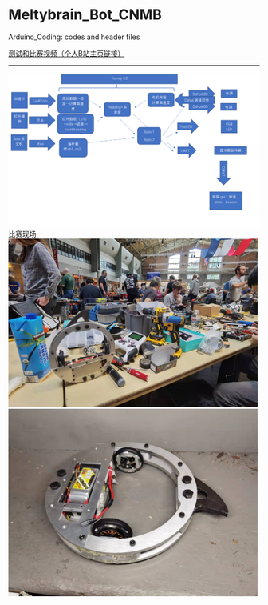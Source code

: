 # Meltybrain_Bot_CNMB
Arduino_Coding: codes and header files

[测试和比赛视频（个人B站主页链接）](https://space.bilibili.com/3836113/video)
*************
<img src="Documentations/map.PNG" width="800">
比赛现场
<img src="Documentations/bot1.jpg" width="500">
<img src="Documentations/bot2.jpg" width="500">
